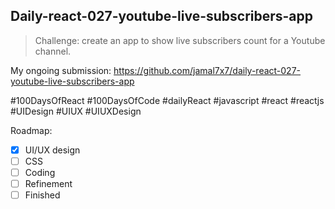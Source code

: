 ## Daily-react-027-youtube-live-subscribers-app

> Challenge: create an app to show live  subscribers count for a Youtube channel.

My ongoing submission: https://github.com/jamal7x7/daily-react-027-youtube-live-subscribers-app

#100DaysOfReact #100DaysOfCode #dailyReact #javascript #react #reactjs #UIDesign #UIUX #UIUXDesign

Roadmap:

- [x] UI/UX design
- [ ] CSS
- [ ] Coding
- [ ] Refinement
- [ ] Finished

